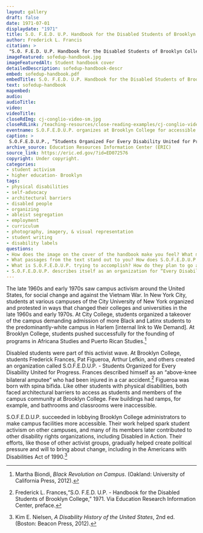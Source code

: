 ```yaml
--- 
layout: gallery
draft: false
date: 1971-07-01
displaydate: "1971"
title: S.O. F.E.D. U.P. Handbook for the Disabled Students of Brooklyn College, CUNY
author: Frederick L. Francis
citation: >
 "S.O. F.E.D. U.P. Handbook for the Disabled Students of Brooklyn College, CUNY" in New York City Civil Rights History Project, Accessed: [Month Day, Year], https://nyccivilrightshistory.org/gallery/sofedup-handbook."
imageFeatured: sofedup-handbook.jpg
imageFeaturedAlt: Student handbook cover
detailedDescription: sofedup-handbook-descr
embed: sofedup-handbook.pdf
embedTitle: S.O. F.E.D. U.P. Handbook for the Disabled Students of Brooklyn College, CUNY
text: sofedup-handbook
mapembed: 
audio: 
audioTitle: 
video: 
videoTitle: 
closeRdImg: cj-conglio-video-sm.jpg
closeRdLink: /teaching-resources/close-reading-examples/cj-conglio-video/
eventname: S.O.F.E.D.U.P. organizes at Brooklyn College for accessible education for disabled students.
caption: >
 S.O.F.E.D.U.P., “Students Organized For Every Disability United for Progress,” was founded at Brooklyn College to promote activism by and for disabled students to eliminate architectural and bureaucratic barriers and increase educational access.. Their handbook described their goals and vision.
archive_source: Education Resources Information Center (ERIC)
source_link: https://eric.ed.gov/?id=ED072576
copyright: Under copyright.
categories: 
- student activism
- higher education- Brooklyn
tags: 
- physical disabilities
- self-advocacy
- architectural barriers
- disabled people
- organizing
- ableist segregation
- employment
- curriculum
- photography, imagery, & visual representation
- student writing
- disability labels
questions: 
- How does the image on the cover of the handbook make you feel? What message do you think the authors want to send with this image? What do they think of the term “handicapped”? 
- What passages from the text stand out to you? How does S.O.F.E.D.U.P. use the language of civil rights movements and ideas to make their case? 
- What is S.O.F.E.D.U.P. trying to accomplish? How do they plan to go about it through their organizing? 
- S.O.F.E.D.U.P. describes itself as an organization for “Every Disability United for Progress.” In what ways are students of “every disability” included, or not included, in Frances’s statement?
--- 
```


The late 1960s and early 1970s saw campus activism around the United States, for social change and against the Vietnam War. In New York City, students at various campuses of the City University of New York organized and protested in ways that changed their colleges and universities in the late 1960s and early 1970s. At City College, students organized a takeover of the campus demanding admission of more Black and Latinx students to the predominantly-white campus in Harlem [internal link to We Demand]. At Brooklyn College, students pushed successfully for the founding of programs in Africana Studies and Puerto Rican Studies.[^1]

Disabled students were part of this activist wave. At Brooklyn College, students Frederick Frances, Pat Figueroa, Arthur Lefkin, and others created an organization called S.O.F.E.D.U.P. - Students Organized for Every Disability United for Progress. Frances described himself as an “above-knee bilateral amputee” who had been injured in a car accident.[^2] Figueroa was born with spina bifida. Like other students with physical disabilities, both faced architectural barriers to access as students and members of the campus community at Brooklyn College. Few buildings had ramps, for example, and bathrooms and classrooms were inaccessible.

S.O.F.E.D.U.P. succeeded in lobbying Brooklyn College administrators to make campus facilities more accessible. Their work helped spark student activism on other campuses, and many of its members later contributed to other disability rights organizations, including Disabled in Action. Their efforts, like those of other activist groups, gradually helped create political pressure and will to bring about change, including in the Americans with Disabilities Act of 1990.[^3]

[^1]: Martha Biondi, *Black Revolution on Campus*. (Oakland: University of California Press, 2012).

[^2]: Frederick L. Frances,“S.O. F.E.D. U.P. - Handbook for the Disabled Students of Brooklyn College,” 1971. Via Education Research Information Center, preface.

[^3]: Kim E. Nielsen, *A Disability History of the United States*, 2nd ed. (Boston: Beacon Press, 2012).

